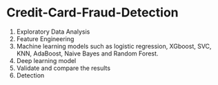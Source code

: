 # Credit-Card-Fraud-Detection
1. Exploratory Data Analysis
2. Feature Engineering
3. Machine learning models such as logistic regression, XGboost, SVC, KNN, AdaBoost, Naive Bayes and Random Forest.
4. Deep learning model
5. Validate and compare the results
6. Detection
